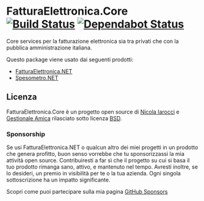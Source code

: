 # FatturaElettronica.Core [![Build Status](https://dev.azure.com/FatturaElettronicaNET/FatturaElettronica.Core/_apis/build/status/FatturaElettronica.FatturaElettronica.Core?branchName=master)](https://dev.azure.com/FatturaElettronicaNET/FatturaElettronica.Core/_build/latest?definitionId=2&branchName=master) [![Dependabot Status](https://api.dependabot.com/badges/status?host=github&repo=FatturaElettronica/FatturaElettronica.Core)](https://dependabot.com)

Core services per la fatturazione elettronica sia tra privati che con la pubblica amministrazione italiana.

Questo package viene usato dai seguenti prodotti:

- [FatturaElettronica.NET][1]
- [Spesometro.NET][2]

## Licenza

FatturaElettronica.Core è un progetto open source di [Nicola Iarocci][ni] e [Gestionale Amica][ga] rilasciato sotto licenza [BSD][bsd].

### Sponsorship

Se usi FatturaElettronica.NET o qualcun altro dei miei progetti in un
prodotto che genera profitto, buon senso vorrebbe che tu sponsorizzassi la
mia attività open source. Contribuiresti a far sì che il progetto su cui si
basa il tuo prodotto rimanga sano, attivo, e mantenuto nel tempo. Avresti
inoltre, se lo desideri, un premio in visibilità per te o la tua azienda.
Ogni singola sottoscrizione ha un impatto significante.

Scopri come puoi partecipare sulla mia pagina [GitHub Sponsors][ghs]

[1]: https://fatturaelettronicaopensource.org
[2]: https://github.com/FatturaElettronica/Spesometro.NET
[ghs]: https://github.com/sponsors/nicolaiarocci
[bsd]: http://github.com/FatturaElettronica/FatturaElettronica.Core/blob/master/LICENSE.txt
[ga]: http://gestionaleamica.com
[ni]: https://nicolaiarocci.com